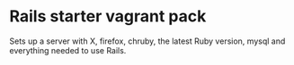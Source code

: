 # Rails starter vagrant pack

Sets up a server with X, firefox, chruby, the latest
Ruby version, mysql and everything needed to use Rails.
